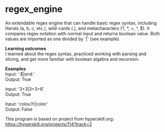 # regex_engine  
An extendable regex engine that can handle basic regex syntax, including literals (a, b, c, etc.), wild-cards (.), and metacharacters (?, *, +, ^, $). It compares regex notation with normal input and returns boolean value. Both values are imported as one divided by '|' (see example). 
  
**Learning outcomes**  
I learned about the regex syntax, practiced working with parsing and slicing, and get more familiar with boolean algebra and recursion.  

**Examples**    
Input:  '\.$|end.'    
Output:  True  

Input:  '3\+3|3+3=6'  
Output:  True    

Input:  'colou\?r|color'    
Output:  False    


This program is based on project from hyperskill.org: https://hyperskill.org/projects/114?track=2    

